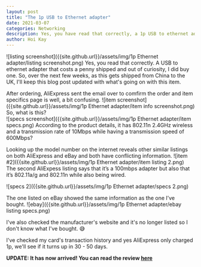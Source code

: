 ```yaml
---
layout: post
title: "The 1p USB to Ethernet adapter"
date: 2021-03-07
categories: Networking
description: Yes, you have read that correctly, a 1p USB to ethernet adapter
author: Hoi Kay
---
```

![listing screenshot]({{site.github.url}}/assets/img/1p Ethernet adapter/listing screenshot.png)
Yes, you read that correctly. A USB to ethernet adapter that costs a penny shipped and out of curiosity, I did buy one.
So, over the next few weeks, as this gets shipped from China to the UK, I'll keep this blog post updated with what's going on with this item.

After ordering, AliExpress sent the email over to comfirm the order and item specifics page is well, a bit confusing.
![item screenshot]({{site.github.url}}/assets/img/1p Ethernet adapter/item info screenshot.png)
So, what is this? <br>
![specs screenshot]({{site.github.url}}/assets/img/1p Ethernet adapter/item specs.png)
According to the product details, it has 802.11n 2.4GHz wireless and a transmission rate of 10Mbps while having a transmission speed of 600Mbps? <br>

Looking up the model number on the internet reveals other similar listings on both AliExpress and eBay and both have conflicting information.
![item #2]({{site.github.url}}/assets/img/1p Ethernet adapter/item listing 2.png)
The second AliExpess listing says that it’s a 100mbps adapter but also that it’s 802.11a/g and 802.11n while also being wired.

![specs 2]({{site.github.url}}/assets/img/1p Ethernet adapter/specs 2.png)

The one listed on eBay showed the same information as the one I’ve bought.
![ebay]({{site.github.url}}/assets/img/1p Ethernet adapter/ebay listing specs.png)

I've also checked the manufacturer's website and it's no longer listed so I  don't know what I've bought. 😅

I've checked my card's transaction history and yes AliExpress only charged 1p, we'll see if it turns up in 30 - 50 days.

<b> UPDATE: It has now arrived! You can read the review [here](https://hoikay.li/networking/review/2021/03/23/1p-ethernet-adapter-review/) </b>